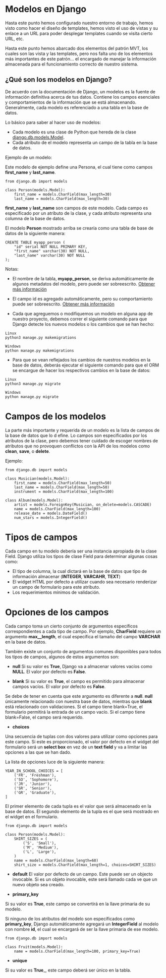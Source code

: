 # Modelos en Django

Hasta este punto hemos configurado nuestro entorno de trabajo, hemos visto
como hacer el diseño de templates, hemos visto el uso de vistas y su enlace
a un URL para poder desplegar templates cuando se visita cierto URL, etc.

Hasta este punto hemos abarcado dos elementos del patrón MVT, los cuales son 
las vista y las templates, pero nos falta uno de los elementos más importantes de este patrón...
el encargado de manejar la información almacenada para el funcionamiento correcto de nuestro
sistema.

## ¿Qué son los modelos en Django?
De acuerdo con la documentación de Django, un modelos es la fuente de información definitiva acerca de tus datos.
Contiene los campos esenciales y comportamientos de la información que se está almacenando. Generalmente, cada modelo
es referenciado a una tabla en la base de datos.

Lo básico para saber al hacer uso de modelos:
- Cada modelo es una clase de Python que hereda de la clase [django.db.models.Model](https://docs.djangoproject.com/en/4.0/ref/models/instances/#django.db.models.Model).
- Cada atributo de el modelo representa un campo de la tabla en la base de datos.

Ejemplo de un modelo:

Este modelo de ejemplo define una Persona, el cual tiene
como campos __first_name__ y __last_name__.


```
from django.db import models

class Person(models.Model):
    first_name = models.CharField(max_length=30)
    last_name = models.CharField(max_length=30)
```

__first_name__ y __last_name__ son campos de este modelo.
Cada campo es especificado por un atributo de la clase, y cada atributo representa una columna de la base de datos.

El modelo __Person__ mostrado arriba se crearía como una tabla de base de datos de la siguiente manera:

```
CREATE TABLE myapp_person (
    "id" serial NOT NULL PRIMARY KEY,
    "first_name" varchar(30) NOT NULL,
    "last_name" varchar(30) NOT NULL
);
```

Notas:
- El nombre de la tabla, __myapp_person__, se deriva automáticamente de algunos metadatos del modelo, pero puede ser sobreescrito. [Obtener más información](https://docs.djangoproject.com/en/4.0/ref/models/options/#table-names)

- El campo id es agregado automáticamente, pero su comportamiento puede ser sobreescrito. [Obtener más información](https://docs.djangoproject.com/en/4.0/topics/db/models/#automatic-primary-key-fields)

- Cada que agreguemos o modifiquemos un modelo en alguna app de nuestro proyecto, debemos correr el siguiente comando para que Django detecte los nuevos modelos o los cambios que se han hecho:

```
Linux
python3 manage.py makemigrations
```

```
Windows
python manage.py makemigrations
```

- Para que se vean reflejados los cambios de nuestros modelos en la base de datos, deberás ejecutar el siguiente comando para que el ORM se encargue de hacer los respectivos cambios en la base de datos:

```
Linux
python3 manage.py migrate
```

```
Windows
python manage.py migrate
```

# Campos de los modelos

La parte más importante y requerida de un modelo es la lista de campos de la base de datos que lo d efine. Lo campos son especificados por los atributos de la clase, pero debemos tener cuidado de escoger nombres de atributos que no provoquen conflictos con la API de los modelos como __clean__, __save__, o __delete__.

Ejemplo:

```
from django.db import models

class Musician(models.Model):
    first_name = models.CharField(max_length=50)
    last_name = models.CharField(max_length=50)
    instrument = models.CharField(max_length=100)

class Album(models.Model):
    artist = models.ForeignKey(Musician, on_delete=models.CASCADE)
    name = models.CharField(max_length=100)
    release_date = models.DateField()
    num_stars = models.IntegerField()
```

# Tipos de campos

Cada campo en tu modelo debería ser una instancia apropiada de la clase Field. Django utiliza los tipos de clase Field para determinar algunas cosas como:
- El tipo de columna, la cual dictará en la base de datos que tipo de información almacenar (__INTEGER__, __VARCAHR__, __TEXT__)
- El widget HTML por defecto a utilizar cuando sea necesario renderizar un campo de formulario para este atributo.
- Los requerimientos mínimos de validación.

# Opciones de los campos

Cada campo toma un cierto conjunto de argumentos específicos correspondientes a cada tipo de campo. Por ejemplo, __CharField__ requiere un argumento  __max__length__, el cual específica el tamaño del campo __VARCHAR__ en la base de datos.

También existe un conjunto de argumentos comunes disponibles para todos los tipos de campos, algunos de estos argumentos son:

- __null__
Si su valor es __True__, Django va a almacenar valores vacíos como __NULL__. El valor por defecto es __False__.

- __blank__
Si su valor es __True__, el campo es permitido para almacenar campos vacíos. El valor por defecto es __False__.

Se debe de tener en cuenta que este argumento es diferente a __null__. __null__ únicamente relacionado con nuestra base de datos, mientras que __blank__ está relacionado con validaciones. Si el campo tiene blank=True, el formulario permitirá la entrada de un campo vacío. Si el campo tiene blank=False, el campo será requerido.

- __choices__

Una secuencia de tuplas con dos valores para utilizar como opciones para este campo. Si este es proporcionado, el valor por defecto en el widget del formulario será un __select box__ en vez de un __text field__ y va a limitar las opciones a las que se han dado.

La lista de opciones luce de la siguiente manera:

```
YEAR_IN_SCHOOL_CHOICES = [
    ('FR', 'Freshman'),
    ('SO', 'Sophomore'),
    ('JR', 'Junior'),
    ('SR', 'Senior'),
    ('GR', 'Graduate'),
]
```

El primer elemento de cada tupla es el valor que será almacenado en la base de datos. El segundo elemento de la tupla es el que será mostrado en el widget en el formulario.

```
from django.db import models

class Person(models.Model):
    SHIRT_SIZES = (
        ('S', 'Small'),
        ('M', 'Medium'),
        ('L', 'Large'),
    )
    name = models.CharField(max_length=60)
    shirt_size = models.CharField(max_length=1, choices=SHIRT_SIZES)
```

- __default__ 
El valor por defecto de un campo. Este puede ser un objecto invocable. Si es un objeto invocable, este será llamado cada ve que un nuevo objeto sea creado.

- __primary_key__

Si su valor es __True__, este campo se convertirá en la llave primaria de su modelo.

Si ninguno de los atributos del modelo son específicados como __primary_key__, Django automáticamente agregará un __IntegerField__ al modelo con nombre __id__, el cual se encargará de ser la llave primaria de ese modelo.

```
from django.db import models

class Fruit(models.Model):
    name = models.CharField(max_length=100, primary_key=True)
```

- __unique__

Si su valor es __True___, este campo deberá ser único en la tabla.